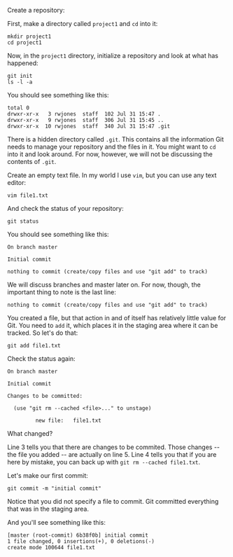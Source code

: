 Create a repository:

First, make a directory called `project1` and `cd` into it:

    mkdir project1
    cd project1
    
Now, in the `project1` directory, initialize a repository and look at what has happened:

    git init
    ls -l -a
    
You should see something like this:

    total 0
    drwxr-xr-x   3 rwjones  staff  102 Jul 31 15:47 .
    drwxr-xr-x   9 rwjones  staff  306 Jul 31 15:45 ..
    drwxr-xr-x  10 rwjones  staff  340 Jul 31 15:47 .git

There is a hidden directory called `.git`. This contains all the information Git needs to manage your repository and the files in it. You might want to `cd` into it and look around. For now, however, we will not be discussing the contents of `.git`.

Create an empty text file. In my world I use `vim`, but you can use any text editor:

    vim file1.txt
    
And check the status of your repository:

    git status
    
You should see something like this:

    On branch master

    Initial commit

    nothing to commit (create/copy files and use "git add" to track)

We will discuss branches and master later on. For now, though, the important thing to note is the last line:

    nothing to commit (create/copy files and use "git add" to track)
    
You created a file, but that action in and of itself has relatively little value for Git. You need to `add` it, which places it in the staging area where it can be tracked. So let's do that:

    git add file1.txt
    
Check the status again:

    On branch master

    Initial commit

    Changes to be committed:
      
      (use "git rm --cached <file>..." to unstage)
    
             new file:   file1.txt
    
What changed?

Line 3 tells you that there are changes to be commited. Those changes -- the file you added -- are actually on line 5. Line 4 tells you that if you are here by mistake, you can back up with `git rm --cached file1.txt`.

Let's make our first commit:

    git commit -m "initial commit"
    
Notice that you did not specify a file to commit. Git committed everything that was in the staging area.    
    
And you'll see something like this:

    [master (root-commit) 6b38f0b] initial commit
    1 file changed, 0 insertions(+), 0 deletions(-)
    create mode 100644 file1.txt



